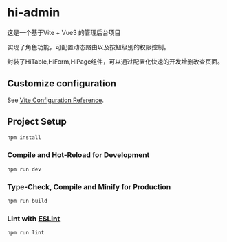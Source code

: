 # hi-admin

这是一个基于Vite + Vue3 的管理后台项目

实现了角色功能，可配置动态路由以及按钮级别的权限控制。

封装了HiTable,HiForm,HiPage组件，可以通过配置化快速的开发增删改查页面。

## Customize configuration

See [Vite Configuration Reference](https://vitejs.dev/config/).

## Project Setup

```sh
npm install
```

### Compile and Hot-Reload for Development

```sh
npm run dev
```

### Type-Check, Compile and Minify for Production

```sh
npm run build
```

### Lint with [ESLint](https://eslint.org/)

```sh
npm run lint
```
